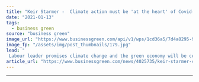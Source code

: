 ```yaml
---
title: "Keir Starmer -  Climate action must be 'at the heart' of Covid-19 recovery"
date: "2021-01-13"
tags: 
  - business green
source: "business green"
image_url: "https://www.businessgreen.com/api/v1/wps/1cd36a5/7d4a8295-99f7-449e-8dc2-bb9d5e7e263c/2/Keir-Starmer-2020-Labour-Party-leadership-election-hustings-Bristol-4-185x114.jpg"
image_fp: "/assets/img/post_thumbnails/179.jpg"
lead: "
 Labour leader promises climate change and the green economy will be central to Party's plans 'now and at the next election' ..."
article_url: "https://www.businessgreen.com/news/4025735/keir-starmer-climate-action-heart-covid-19-recovery"
---
```


---
